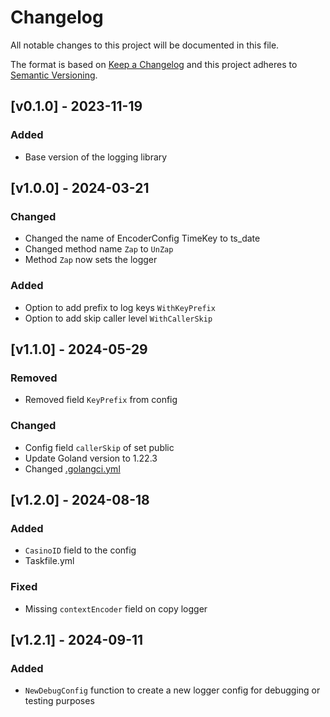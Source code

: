 # Changelog
All notable changes to this project will be documented in this file.

The format is based on [Keep a Changelog](http://keepachangelog.com/en/1.0.0/)
and this project adheres to [Semantic Versioning](http://semver.org/spec/v2.0.0.html).

## [v0.1.0] - 2023-11-19
### Added
- Base version of the logging library

## [v1.0.0] - 2024-03-21
### Changed
- Changed the name of EncoderConfig TimeKey to ts_date
- Changed method name `Zap` to `UnZap`
- Method `Zap` now sets the logger
### Added
- Option to add prefix to log keys `WithKeyPrefix`
- Option to add skip caller level `WithCallerSkip`

## [v1.1.0] - 2024-05-29
### Removed
- Removed field `KeyPrefix` from config
### Changed
- Config field `callerSkip` of set public
- Update Goland version to 1.22.3
- Changed [.golangci.yml](.golangci.yml)

## [v1.2.0] - 2024-08-18
### Added
- `CasinoID` field to the config
- Taskfile.yml
### Fixed
- Missing `contextEncoder` field on copy logger

## [v1.2.1] - 2024-09-11
### Added
- `NewDebugConfig` function to create a new logger config for debugging or testing purposes
